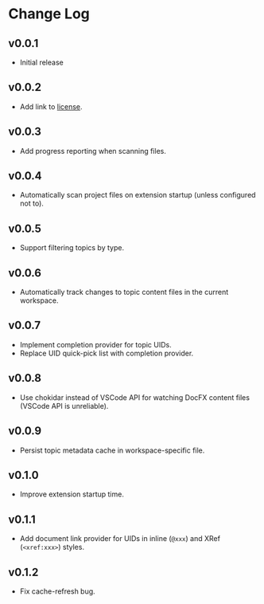 # Change Log

## v0.0.1

* Initial release

## v0.0.2

* Add link to [license](LICENSE).

## v0.0.3

* Add progress reporting when scanning files.

## v0.0.4

* Automatically scan project files on extension startup (unless configured not to).

## v0.0.5

* Support filtering topics by type.

## v0.0.6

* Automatically track changes to topic content files in the current workspace.

## v0.0.7

* Implement completion provider for topic UIDs.
* Replace UID quick-pick list with completion provider.

## v0.0.8

* Use chokidar instead of VSCode API for watching DocFX content files (VSCode API is unreliable).

## v0.0.9

* Persist topic metadata cache in workspace-specific file.

## v0.1.0

* Improve extension startup time.

## v0.1.1

* Add document link provider for UIDs in inline (`@xxx`) and XRef (`<xref:xxx>`) styles.

## v0.1.2

* Fix cache-refresh bug.
